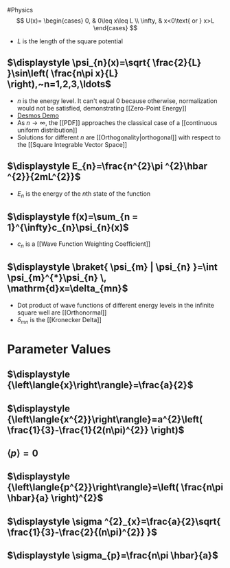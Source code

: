 #Physics 
$$
U(x)=
\begin{cases}
0, & 0\leq x\leq L \\
\infty, & x<0\text{ or } x>L
\end{cases}
$$
* $\displaystyle L$ is the length of the square potential
## $\displaystyle \psi_{n}(x)=\sqrt{ \frac{2}{L} }\sin\left( \frac{n\pi x}{L} \right),~n=1,2,3,\ldots$
* $\displaystyle n$ is the energy level. It can't equal $\displaystyle 0$ because otherwise, normalization would not be satisfied, demonstrating [[Zero-Point Energy]]
* [Desmos Demo](https://www.desmos.com/calculator/mbsjmkpezu)
* As $\displaystyle n\rightarrow\infty$, the [[PDF]] approaches the classical case of a [[continuous uniform distribution]]
* Solutions for different $\displaystyle n$ are [[Orthogonality|orthogonal]] with respect to the [[Square Integrable Vector Space]]
## $\displaystyle E_{n}=\frac{n^{2}\pi ^{2}\hbar ^{2}}{2mL^{2}}$
* $\displaystyle E_{n}$ is the energy of the $\displaystyle n$th state of the function
## $\displaystyle f(x)=\sum_{n = 1}^{\infty}c_{n}\psi_{n}(x)$
* $\displaystyle c_{n}$ is a [[Wave Function Weighting Coefficient]]
## $\displaystyle \braket{ \psi_{m} | \psi_{n} }=\int \psi_{m}^{*}\psi_{n} \, \mathrm{d}x=\delta_{mn}$
* Dot product of wave functions of different energy levels in the infinite square well are [[Orthonormal]]
* $\displaystyle \delta_{mn}$ is the [[Kronecker Delta]]
# Parameter Values
## $\displaystyle {\left\langle{x}\right\rangle}=\frac{a}{2}$
## $\displaystyle {\left\langle{x^{2}}\right\rangle}=a^{2}\left( \frac{1}{3}-\frac{1}{2(n\pi)^{2}} \right)$
## $\displaystyle {\left\langle{p}\right\rangle}=0$
## $\displaystyle {\left\langle{p^{2}}\right\rangle}=\left( \frac{n\pi \hbar}{a} \right)^{2}$
## $\displaystyle \sigma ^{2}_{x}=\frac{a}{2}\sqrt{ \frac{1}{3}-\frac{2}{(n\pi)^{2}} }$
## $\displaystyle \sigma_{p}=\frac{n\pi \hbar}{a}$